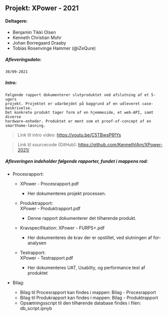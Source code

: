 ## Projekt: XPower - 2021

#### Deltagere: 
  - Benjamin Tikki Olsen 
  - Kenneth Christian Mohr
  - Johan Borregaard Draaby
  - Tobias Rosenvinge Hammer (@iZeQure)

##### Afleveringsdato: 
	30/09-2021
	
	
	
##### Intro:
	Følgende rapport dokumenterer slutproduktet ved afslutning af et 5-ugers 
	projekt. Projektet er udarbejdet på baggrund af en udleveret case-beskrivelse.
	Det konkrete produkt tager form af en hjemmeside, et web-API, samt diverse 
	hardware-enheder. Produktet er ment som et proof-of-concept af en smarthome-løsning.

	
	
> Link til intro video: https://youtu.be/C5TBwsP6fYs

> Link til sourcecode (GitHub): https://github.com/KennethIAm/XPower-2021/

	
##### Afleveringen indeholder følgende rapporter, fundet i mappens rod:

- Procesrapport: 		
	- XPower - Procesrapport.pdf
		- Her dokumenteres projekt processen.
	
	- Produktrapport:		
	XPower - Produktrapport.pdf
		- Denne rapport dokumenterer det tilhørende produkt.
	
	- Kravspecifikation:
	XPower - FURPS+.pdf
		- Her dokumenteres de krav der er opstillet, ved slutningen af for-analysen
	
	- Testrapport:		
	XPower - Testrapport.pdf
		- Her dokumenteres UAT, Usabilty, og performance test af produktet

- Bilag:
  - Bilag til Procesrapport kan findes i mappen: Bilag - Procesrapport
  - Bilag til Produkrapport kan findes i mappen: Bilag - Produktrapport
  - Opsætningsscript til den tilhørende database findes i filen: db_script.ipnyb
